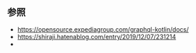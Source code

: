 

## 参照
- https://opensource.expediagroup.com/graphql-kotlin/docs/
- https://shiraji.hatenablog.com/entry/2019/12/07/231214
- 